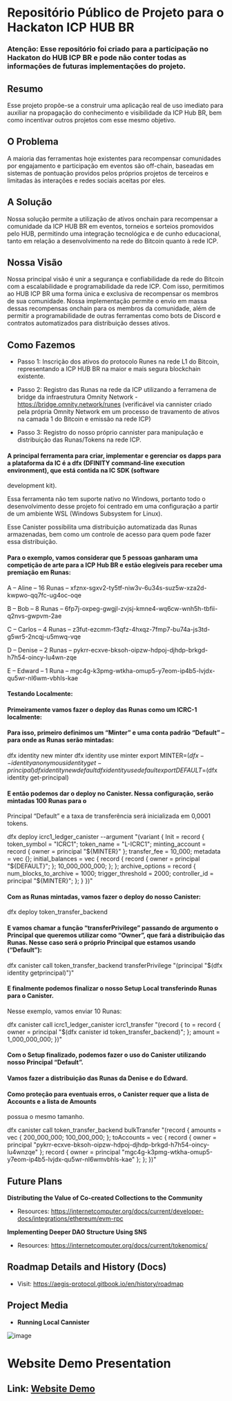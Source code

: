 
# Repositório Público de Projeto para o Hackaton ICP HUB BR

### Atenção: Esse repositório foi criado para a participação no Hackaton do HUB ICP BR e pode não conter todas as informações de futuras implementações do projeto.

## Resumo

Esse projeto propõe-se a construir uma aplicação real de uso imediato para auxiliar na propagação do conhecimento e visibilidade da ICP Hub BR, bem como incentivar outros projetos com esse mesmo objetivo.

## O Problema

A maioria das ferramentas hoje existentes para recompensar comunidades por engajamento e participação em eventos são off-chain, baseadas em sistemas de pontuação providos pelos próprios projetos de terceiros e limitadas às interações e redes sociais aceitas por eles.

## A Solução

Nossa solução permite a utilização de ativos onchain para recompensar a comunidade da ICP HUB BR em eventos, torneios e sorteios promovidos pelo HUB, permitindo uma integração tecnológica e de cunho educacional, tanto em relação a desenvolvimento na rede do Bitcoin quanto à rede ICP.

## Nossa Visão

Nossa principal visão é unir a segurança e confiabilidade da rede do Bitcoin com a escalabilidade e programabilidade da rede ICP. Com isso, permitimos ao HUB ICP BR uma forma única e exclusiva de recompensar os membros de sua comunidade. Nossa implementação permite o envio em massa dessas recompensas onchain para os membros da comunidade, além de permitir a programabilidade de outras ferramentas como bots de Discord e contratos automatizados para distribuição desses ativos.

## Como Fazemos 

- Passo 1: Inscrição dos ativos do protocolo Runes na rede L1 do Bitcoin, representando a ICP HUB BR na maior e mais segura blockchain existente.

- Passo 2: Registro das Runas na rede da ICP utilizando a ferramena de bridge da infraestrutura Omnity Network - https://bridge.omnity.network/runes 
(verificável via cannister criado pela própria Omnity Network em um processo de travamento de ativos na camada 1 do Bitcoin e emissão na rede ICP)

- Passo 3: Registro do nosso próprio cannister para manipulação e distribuição das Runas/Tokens na rede ICP.

#### A principal ferramenta para criar, implementar e gerenciar os dapps para a plataforma da IC é a dfx (DFINITY command-line execution environment), que está contida na IC SDK (software
development kit). 

Essa ferramenta não tem suporte nativo no Windows, portanto todo o desenvolvimento desse projeto foi centrado em uma configuração a partir de um ambiente WSL (Windows Subsystem for Linux).

Esse Canister possibilita uma distribuição automatizada das Runas armazenadas, bem como um controle de acesso para quem pode fazer essa distribuição.

#### Para o exemplo, vamos considerar que 5 pessoas ganharam uma competição de arte para a ICP Hub BR e estão elegíveis para receber uma premiação em Runas:

A – Aline – 16 Runas – xfznx-sgxv2-ty5tf-niw3v-6u34s-suz5w-xza2d-kwpwo-qq7fc-ug4oc-oqe

B – Bob – 8 Runas – 6fp7j-oxpeg-gwgjl-zvjsj-kmne4-wq6cw-wnh5h-tbfii-q2nvs-gwpvm-2ae

C – Carlos – 4 Runas – z3fut-ezcmm-f3qfz-4hxqz-7fmp7-bu74a-js3td-g5wr5-2ncqj-u5mwq-vqe

D – Denise – 2 Runas – pykrr-ecxve-bksoh-oipzw-hdpoj-djhdp-brkgd-h7h54-oincy-lu4wn-zqe

E – Edward – 1 Runa – mgc4g-k3pmg-wtkha-omup5-y7eom-ip4b5-lvjdx-qu5wr-nl6wm-vbhls-kae

#### Testando Localmente:

#### Primeiramente vamos fazer o deploy das Runas como um ICRC-1 localmente:

#### Para isso, primeiro definimos um “Minter” e uma conta padrão “Default” – para onde as Runas serão mintadas:

dfx identity new minter
dfx identity use minter
export MINTER=$(dfx --identity anonymous identity get-principal)
dfx identity new default
dfx identity use default
export DEFAULT=$(dfx identity get-principal)

#### E então podemos dar o deploy no Canister. Nessa configuração, serão mintadas 100 Runas para o
Principal “Default” e a taxa de transferência será inicializada em 0,0001 tokens.

dfx deploy icrc1_ledger_canister --argument "(variant { Init =
record {
 token_symbol = \"ICRC1\";
 token_name = \"L-ICRC1\";
 minting_account = record { owner = principal \"${MINTER}\" };
 transfer_fee = 10_000;
 metadata = vec {};
 initial_balances = vec { record { record { owner = principal \"${DEFAULT}\"; };
10_000_000_000; }; };
 archive_options = record {
 num_blocks_to_archive = 1000;
 trigger_threshold = 2000;
 controller_id = principal \"${MINTER}\";
 };
 }
})"

#### Com as Runas mintadas, vamos fazer o deploy do nosso Canister:

dfx deploy token_transfer_backend

#### E vamos chamar a função “transferPrivilege” passando de argumento o Principal que queremos utilizar como “Owner”, que fará a distribuição das Runas. Nesse caso será o próprio Principal que estamos usando (“Default”):

dfx canister call token_transfer_backend transferPrivilege "(principal \"$(dfx identity getprincipal)\")"

#### E finalmente podemos finalizar o nosso Setup Local transferindo Runas para o Canister. 
Nesse exemplo, vamos enviar 10 Runas:

dfx canister call icrc1_ledger_canister icrc1_transfer "(record {
 to = record {
 owner = principal \"$(dfx canister id token_transfer_backend)\";
 };
 amount = 1_000_000_000;
})"

#### Com o Setup finalizado, podemos fazer o uso do Canister utilizando nosso Principal “Default”.

#### Vamos fazer a distribuição das Runas da Denise e do Edward.

#### Como proteção para eventuais erros, o Canister requer que a lista de Accounts e a lista de Amounts
possua o mesmo tamanho.

dfx canister call token_transfer_backend bulkTransfer "(record {
 amounts = vec {
 200_000_000;
 100_000_000;
 };
 toAccounts = vec {
 record { owner = principal \"pykrr-ecxve-bksoh-oipzw-hdpoj-djhdp-brkgd-h7h54-oincy-lu4wnzqe\" };
 record { owner = principal \"mgc4g-k3pmg-wtkha-omup5-y7eom-ip4b5-lvjdx-qu5wr-nl6wmvbhls-kae\" };
 };
})"

## Future Plans

**Distributing the Value of Co-created Collections to the Community**

- Resources: https://internetcomputer.org/docs/current/developer-docs/integrations/ethereum/evm-rpc

**Implementing Deeper DAO Structure Using SNS**

- Resources: https://internetcomputer.org/docs/current/tokenomics/

## Roadmap Details and History (Docs)

- Visit: https://aegis-protocol.gitbook.io/en/history/roadmap

## Project Media

- **Running Local Cannister**

![image](https://github.com/user-attachments/assets/65cfff03-8eea-46bf-92f4-a553d8be793a)

# **Website Demo Presentation**

## Link: [Website Demo](https://drive.google.com/file/d/1wQHYSEBa-bBeWwsc6JkYz_Ah56QBTijB/view?usp=sharing)

  
